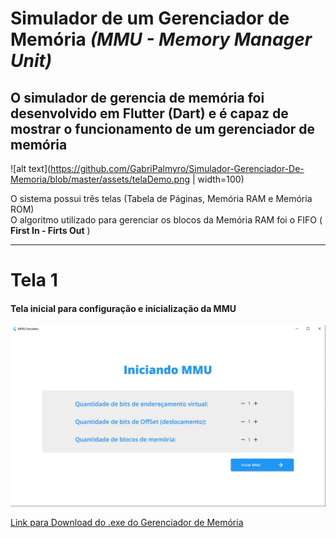 # Simulador de um Gerenciador de Memória *(MMU - Memory Manager Unit)*

## O simulador de gerencia de memória foi desenvolvido em Flutter (Dart) e é capaz de mostrar o funcionamento de um gerenciador de memória

![alt text](https://github.com/GabriPalmyro/Simulador-Gerenciador-De-Memoria/blob/master/assets/telaDemo.png | width=100)

O sistema possui três telas (Tabela de Páginas, Memória RAM e Memória ROM)<br />
O algoritmo utilizado para gerenciar os blocos da Memória RAM foi o FIFO ( **First In - Firts Out** )

---
# Tela 1
#### Tela inicial para configuração e inicialização da MMU
![alt text](https://github.com/GabriPalmyro/Simulador-Gerenciador-De-Memoria/blob/master/assets/telaInicial.png)

[Link para Download do .exe do Gerenciador de Memória](https://drive.google.com/file/d/1YlUlz9x2ETs2lGJBZDFbpKHsEeaVj_Yi/view?usp=sharing)
